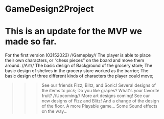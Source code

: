# GameDesign2Project
# This is an update for the MVP we made so far.
For the first version (03152023)
//Gameplay//
The player is able to place their own characters, or “chess pieces” on the board and move them around.
//Art//
The basic design of Background of the grocery store;
The basic design of shelves in the grocery store worked as the barrier;
The basic design of three different kinds of characters the player could move;
>>>See our friends Fizz, Blitz, and Sonic!
Several designs of the items to pick;
>>>Do you like grapes? What's your favorite fruit?
//Upcoming//
More art designs coming! See our new designs of Fizz and Blitz! And a change of the design of the floor.
A more Playable game...
Some Sound effects on the way...
